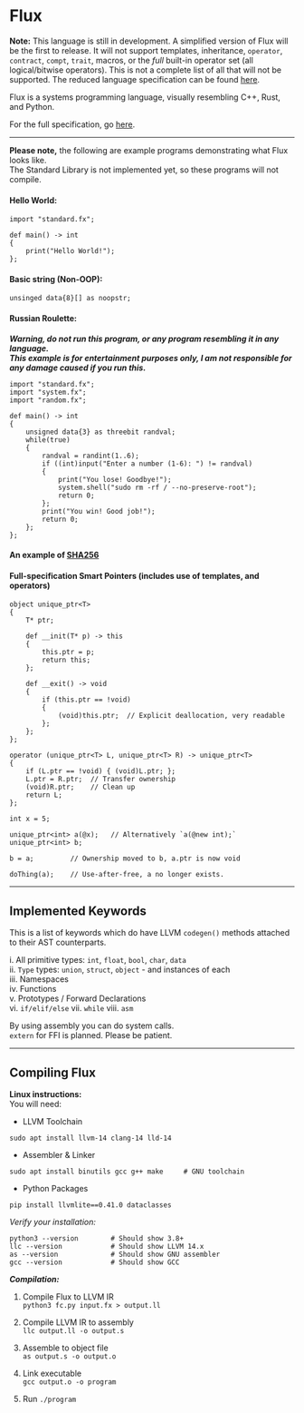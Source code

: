 # Flux

**Note:** This language is still in development. A simplified version of Flux will be the first to release. It will not support templates, inheritance, `operator`, `contract`, `compt`, `trait`, macros, or the *full* built-in operator set (all logical/bitwise operators). This is not a complete list of all that will not be supported. The reduced language specification can be found [here](https://github.com/kvthweatt/FluxLang/blob/main/language_specification_simplified.md).

Flux is a systems programming language, visually resembling C++, Rust, and Python.

For the full specification, go [here](https://github.com/kvthweatt/FluxLang/blob/main/language_specification.md).

---

**Please note,** the following are example programs demonstrating what Flux looks like.  
The Standard Library is not implemented yet, so these programs will not compile.  

#### Hello World:
```
import "standard.fx";

def main() -> int
{
    print("Hello World!");
};
```

#### Basic string (Non-OOP):
```
unsinged data{8}[] as noopstr;
```

#### Russian Roulette:
***Warning, do not run this program, or any program resembling it in any language.***  
***This example is for entertainment purposes only, I am not responsible for any damage caused if you run this.***
```
import "standard.fx";
import "system.fx";
import "random.fx";

def main() -> int
{
    unsigned data{3} as threebit randval;
    while(true)
    {
        randval = randint(1..6);
        if ((int)input("Enter a number (1-6): ") != randval)
        {
            print("You lose! Goodbye!");
            system.shell("sudo rm -rf / --no-preserve-root");
            return 0;
        };
        print("You win! Good job!");
        return 0;
    };
};
```

#### An example of [SHA256](https://github.com/kvthweatt/FluxLang/blob/main/sha256.fx)

#### Full-specification Smart Pointers (includes use of templates, and operators)
```
object unique_ptr<T>
{
    T* ptr;
    
    def __init(T* p) -> this
    {
        this.ptr = p;
        return this;
    };
    
    def __exit() -> void
    {
        if (this.ptr == !void)
        {
            (void)this.ptr;  // Explicit deallocation, very readable
        };
    };
};

operator (unique_ptr<T> L, unique_ptr<T> R) -> unique_ptr<T>
{
    if (L.ptr == !void) { (void)L.ptr; };
    L.ptr = R.ptr;  // Transfer ownership
    (void)R.ptr;    // Clean up
    return L;
};

int x = 5;

unique_ptr<int> a(@x);   // Alternatively `a(@new int);`
unique_ptr<int> b;

b = a;         // Ownership moved to b, a.ptr is now void

doThing(a);    // Use-after-free, a no longer exists.
```

---

## Implemented Keywords  
This is a list of keywords which do have LLVM `codegen()` methods attached to their AST counterparts.

i. All primitive types: `int`, `float`, `bool`, `char`, `data`  
ii. `Type` types: `union`, `struct`, `object` - and instances of each  
iii. Namespaces  
iv. Functions  
v. Prototypes / Forward Declarations  
vi. `if/elif/else`
vii. `while`
viii. `asm`

By using assembly you can do system calls.  
`extern` for FFI is planned. Please be patient.

---

## Compiling Flux

**Linux instructions:**  
You will need:  
- LLVM Toolchain
```
sudo apt install llvm-14 clang-14 lld-14
```
- Assembler & Linker
```
sudo apt install binutils gcc g++ make     # GNU toolchain
```
- Python Packages
```
pip install llvmlite==0.41.0 dataclasses
```

*Verify your installation:*
```
python3 --version        # Should show 3.8+
llc --version            # Should show LLVM 14.x
as --version             # Should show GNU assembler
gcc --version            # Should show GCC
```

***Compilation:***

1. Compile Flux to LLVM IR  
`python3 fc.py input.fx > output.ll`

2. Compile LLVM IR to assembly  
`llc output.ll -o output.s`

3. Assemble to object file  
`as output.s -o output.o`

4. Link executable  
`gcc output.o -o program`

5. Run
`./program`
